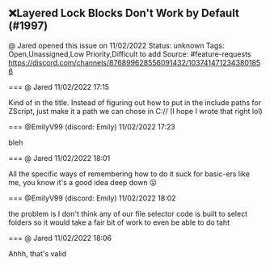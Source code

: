 ## ❌Layered Lock Blocks Don't Work by Default (#1997)
@ Jared opened this issue on 11/02/2022
Status: unknown
Tags: Open,Unassigned,Low Priority,Difficult to add
Source: #feature-requests https://discord.com/channels/876899628556091432/1037414712343801856


=== @ Jared 11/02/2022 17:15

Kind of in the title. Instead of figuring out how to put in the include paths for ZScript, just make it a path we can chose in C:// (I hope I wrote that right lol)

=== @EmilyV99 (discord: Emily) 11/02/2022 17:23

bleh

=== @ Jared 11/02/2022 18:01

All the specific ways of remembering how to do it suck for basic-ers like me, you know it's a good idea deep down 😛

=== @EmilyV99 (discord: Emily) 11/02/2022 18:02

the problem is I don't think any of our file selector code is built to select folders
so it would take a fair bit of work to even be able to do taht

=== @ Jared 11/02/2022 18:06

Ahhh, that's valid
